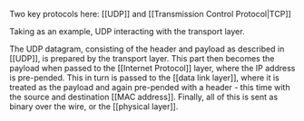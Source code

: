 Two key protocols here: [[UDP]] and [[Transmission Control Protocol|TCP]]

Taking as an example, UDP interacting with the transport layer.

The UDP datagram, consisting of the header and payload as described in [[UDP]], is prepared by the transport layer. This part then becomes the payload when passed to the [[Internet Protocol]] layer, where the IP address is pre-pended. This in turn is passed to the [[data link layer]], where it is treated as the payload and again pre-pended with a header - this time with the source and destination [[MAC address]]. Finally, all of this is sent as binary over the wire, or the [[physical layer]].